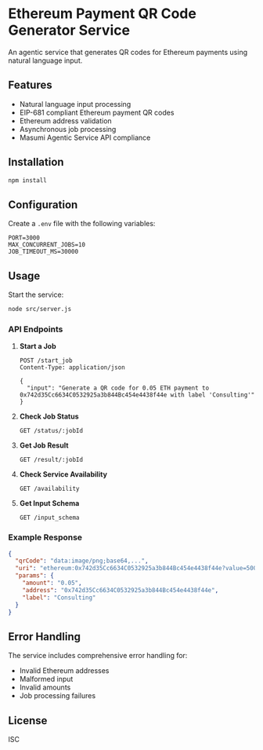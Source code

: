 # Ethereum Payment QR Code Generator Service

An agentic service that generates QR codes for Ethereum payments using natural language input.

## Features

- Natural language input processing
- EIP-681 compliant Ethereum payment QR codes
- Ethereum address validation
- Asynchronous job processing
- Masumi Agentic Service API compliance

## Installation

```bash
npm install
```

## Configuration

Create a `.env` file with the following variables:

```
PORT=3000
MAX_CONCURRENT_JOBS=10
JOB_TIMEOUT_MS=30000
```

## Usage

Start the service:

```bash
node src/server.js
```

### API Endpoints

1. **Start a Job**

   ```
   POST /start_job
   Content-Type: application/json

   {
     "input": "Generate a QR code for 0.05 ETH payment to 0x742d35Cc6634C0532925a3b844Bc454e4438f44e with label 'Consulting'"
   }
   ```

2. **Check Job Status**

   ```
   GET /status/:jobId
   ```

3. **Get Job Result**

   ```
   GET /result/:jobId
   ```

4. **Check Service Availability**

   ```
   GET /availability
   ```

5. **Get Input Schema**
   ```
   GET /input_schema
   ```

### Example Response

```json
{
  "qrCode": "data:image/png;base64,...",
  "uri": "ethereum:0x742d35Cc6634C0532925a3b844Bc454e4438f44e?value=50000000000000000",
  "params": {
    "amount": "0.05",
    "address": "0x742d35Cc6634C0532925a3b844Bc454e4438f44e",
    "label": "Consulting"
  }
}
```

## Error Handling

The service includes comprehensive error handling for:

- Invalid Ethereum addresses
- Malformed input
- Invalid amounts
- Job processing failures

## License

ISC
